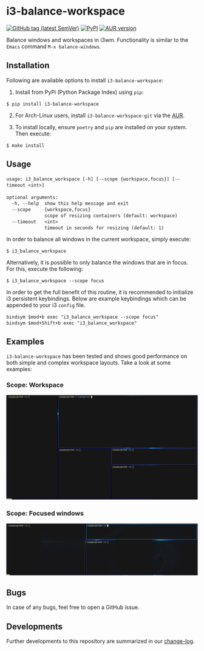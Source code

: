# i3-balance-workspace

[![GitHub tag (latest SemVer)](https://img.shields.io/github/v/tag/atreyasha/i3-balance-workspace?color=brightgreen&label=release&logo=GitHub)](https://github.com/atreyasha/i3-balance-workspace/tags)
[![PyPI](https://img.shields.io/pypi/v/i3-balance-workspace?color=brightgreen&logo=pypi&logoColor=yellow)](https://pypi.org/project/i3-balance-workspace/)
[![AUR version](https://img.shields.io/aur/version/i3-balance-workspace-git?color=brightgreen&logo=Arch%20Linux)](https://aur.archlinux.org/packages/i3-balance-workspace-git/)

Balance windows and workspaces in i3wm. Functionality is similar to the `Emacs` command `M-x balance-windows`.

## Installation

Following are available options to install `i3-balance-workspace`:

1. Install from PyPi (Python Package Index) using `pip`:

```shell
$ pip install i3-balance-workspace
```

2. For Arch-Linux users, install `i3-balance-workspace-git` via the [AUR](https://aur.archlinux.org/packages/i3-balance-workspace-git/).

3. To install locally, ensure `poetry` and `pip` are installed on your system. Then execute:

```shell
$ make install
```

## Usage

```
usage: i3_balance_workspace [-h] [--scope {workspace,focus}] [--timeout <int>]

optional arguments:
  -h, --help  show this help message and exit
  --scope     {workspace,focus}
              scope of resizing containers (default: workspace)
  --timeout   <int>
              timeout in seconds for resizing (default: 1)
```

In order to balance all windows in the current workspace, simply execute:

```shell
$ i3_balance_workspace
```

Alternatively, it is possible to only balance the windows that are in focus. For this, execute the following:

```shell
$ i3_balance_workspace --scope focus
```

In order to get the full benefit of this routine, it is recommended to initialize i3 persistent keybindings. Below are example keybindings which can be appended to your i3 `config` file.

```shell
bindsym $mod+b exec "i3_balance_workspace --scope focus"
bindsym $mod+Shift+b exec "i3_balance_workspace"
```

## Examples

`i3-balance-workspace` has been tested and shows good performance on both simple and complex workspace layouts. Take a look at some examples:

### Scope: Workspace

<p align="center">
<img src="https://raw.githubusercontent.com/atreyasha/i3-balance-workspace/master/img/workspace.gif" width="800">
</p>

### Scope: Focused windows

<p align="center">
<img src="https://raw.githubusercontent.com/atreyasha/i3-balance-workspace/master/img/windows.gif" width="800">
</p>

## Bugs

In case of any bugs, feel free to open a GitHub issue.

## Developments

Further developments to this repository are summarized in our [change-log](https://github.com/atreyasha/i3-balance-workspace/blob/master/docs/todos.md).

